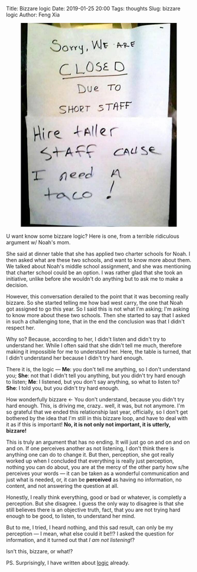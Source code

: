 Title: Bizzare logic
Date: 2019-01-25 20:00
Tags: thoughts
Slug: bizzare logic
Author: Feng Xia

<figure class="col l5 m5 s12">
  <img src="/images/funny/short%20staff.jpg"/>
</figure>

U want know some bizzare logic? Here is one, from a terrible
ridiculous argument w/ Noah's mom.

She said at dinner table that she has applied two charter schools for
Noah. I then asked what are these two schools, and want to know more
about them. We talked about Noah's middle school assignment, and she
was mentioning that charter school could be an option. I was rather
glad that she took an initiative, unlike before she wouldn't do
anything but to ask me to make a decision.

However, this conversation derailed to the point that it was becoming
really bizzare. So she started telling me how bad west carry, the one
that Noah got assigned to go this year. So I said this is not what I'm
asking; I'm asking to know more about these two schools. Then she
started to say that I asked in such a challenging tone, that in the
end the conclusion was that I didn't respect her. 

Why so? Because, according to her, I didn't listen and didn't try to
understand her. While I often said that she didn't tell me much,
therefore making it impossible for me to understand her. Here, the
table is turned, that I didn't understand her because I didn't try
hard enough.

There it is, the logic &mdash; **Me**: you don't tell me anything, so I don't
understand you; **She**: not that I didn't tell you anything, but you
didn't try hard enough to listen; **Me**: I listened, but you don't
say anything, so what to listen to? **She**: I told you, but you
didn't try hard enough.

How wonderfully bizzare &larr; You don't understand, because you didn't try
hard enough. This, is driving me, crazy.. well, it was, but not
anymore. I'm so grateful that we ended this relationship last year,
officially, so I don't get bothered by the idea that I'm still in this
bizzare loop, and have to deal with it as if this is important! **No, it
is not only not important, it is utterly, bizzare!**

This is truly an argument that has no ending. It will just go on and
on and on and on. If one perceives another as not listening, I don't
think there is anything one can do to change it. But then, perception,
she got really worked up when I concluded that everything is really
just perception, nothing you can do about, you are at the mercy of the
other party how s/he perceives your words &mdash; it can be taken as a
wonderful communication and just what is needed, or, it can be
**perceived** as having no information, no content, and not answering
the question at all.

Honestly, I really think everything, good or bad or whatever, is
completly a perception. But she disagree. I guess the only way to
disagree is that she still believes there is an objective truth, fact,
that you are not trying hard enough to be good, to listen, to
understand her mind.

But to me, I tried, I heard nothing, and this sad result, can only be
my perception &mdash; I mean, what else could it be!!? I asked the
question for information, and it turned out that _I am not
listening_!?

Isn't this, bizzare, or what!?

PS. Surprisingly, I have written about [logic][1] already.

[1]: {filename}/thoughts/logic.md
